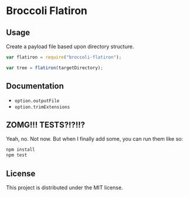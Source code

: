 # Broccoli Flatiron

## Usage

Create a payload file based upon directory structure.

```javascript
var flatiron = require("broccoli-flatiron");

var tree = flatiron(targetDirectory);
```

## Documentation

- `option.outputFile`
- `option.trimExtensions`

## ZOMG!!! TESTS?!?!!?

Yeah, no. Not now. But when I finally add some, you can run them like so:

```javascript
npm install
npm test
```

## License

This project is distributed under the MIT license.
